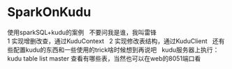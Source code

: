 # SparkOnKudu  
使用sparkSQL+kudu的案例  
不要问我是谁，我叫雷锋  
1 实现增删改查，通过KuduContext  
2 实现修改表结构，通过KuduClient  
还有些配置kudu的东西和一些使用的trick啥时候想到再说吧  
kudu服务器上执行：kudu table list master 查看有哪些表，当然也可以在web的8051端口看  
